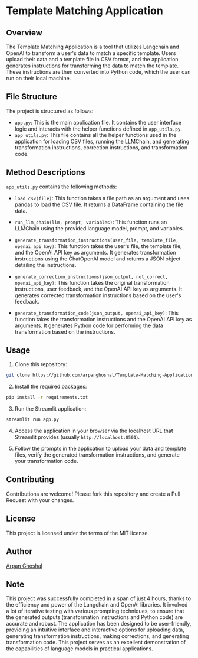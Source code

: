 # Template Matching Application

## Overview

The Template Matching Application is a tool that utilizes Langchain and OpenAI to transform a user's data to match a specific template. Users upload their data and a template file in CSV format, and the application generates instructions for transforming the data to match the template. These instructions are then converted into Python code, which the user can run on their local machine.

## File Structure

The project is structured as follows:

- `app.py`: This is the main application file. It contains the user interface logic and interacts with the helper functions defined in `app_utils.py`.
- `app_utils.py`: This file contains all the helper functions used in the application for loading CSV files, running the LLMChain, and generating transformation instructions, correction instructions, and transformation code.

## Method Descriptions

`app_utils.py` contains the following methods:

- `load_csv(file)`: This function takes a file path as an argument and uses pandas to load the CSV file. It returns a DataFrame containing the file data.

- `run_llm_chain(llm, prompt, variables)`: This function runs an LLMChain using the provided language model, prompt, and variables.

- `generate_transformation_instructions(user_file, template_file, openai_api_key)`: This function takes the user's file, the template file, and the OpenAI API key as arguments. It generates transformation instructions using the ChatOpenAI model and returns a JSON object detailing the instructions.

- `generate_correction_instructions(json_output, not_correct, openai_api_key)`: This function takes the original transformation instructions, user feedback, and the OpenAI API key as arguments. It generates corrected transformation instructions based on the user's feedback.

- `generate_transformation_code(json_output, openai_api_key)`: This function takes the transformation instructions and the OpenAI API key as arguments. It generates Python code for performing the data transformation based on the instructions.

## Usage

1. Clone this repository:

```bash
git clone https://github.com/arpanghoshal/Template-Matching-Application.git
```

2. Install the required packages:

```bash
pip install -r requirements.txt
```

3. Run the Streamlit application:

```bash
streamlit run app.py
```

4. Access the application in your browser via the localhost URL that Streamlit provides (usually `http://localhost:8501`).

5. Follow the prompts in the application to upload your data and template files, verify the generated transformation instructions, and generate your transformation code.

## Contributing

Contributions are welcome! Please fork this repository and create a Pull Request with your changes.

## License

This project is licensed under the terms of the MIT license.

## Author

[Arpan Ghoshal](https://www.linkedin.com/in/arpanghoshal/)

## Note
This project was successfully completed in a span of just 4 hours, thanks to the efficiency and power of the Langchain and OpenAI libraries. It involved a lot of iterative testing with various prompting techniques, to ensure that the generated outputs (transformation instructions and Python code) are accurate and robust. The application has been designed to be user-friendly, providing an intuitive interface and interactive options for uploading data, generating transformation instructions, making corrections, and generating transformation code. This project serves as an excellent demonstration of the capabilities of language models in practical applications.


